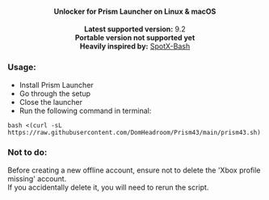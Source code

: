 <center>
    <h4 align="center">Unlocker for Prism Launcher on Linux & macOS</h4>
    <p align="center">
        <strong>Latest supported version:</strong> 9.2<br>
        <strong>Portable version not supported yet</strong><br>
        <strong>Heavily inspired by:</strong>
        <a href="https://github.com/SpotX-Official/SpotX-Bash">SpotX-Bash </a> 
    </p>
</center>

### Usage:
- Install Prism Launcher
- Go through the setup
- Close the launcher
- Run the following command in terminal:
```
bash <(curl -sL https://raw.githubusercontent.com/DomHeadroom/Prism43/main/prism43.sh)
```

### Not to do:
Before creating a new offline account, ensure not to delete the 'Xbox profile missing' account. <br>If you accidentally delete it, you will need to rerun the script.
